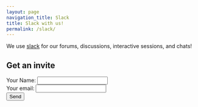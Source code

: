 ```yaml
---
layout: page
navigation_title: Slack
title: Slack with us!
permalink: /slack/
---
```


We use [slack](https://slack.com/is) for our forums, discussions, interactive sessions, and chats!

## Get an invite 

<div class="container">
	<form action="https://formspree.io/social@triadjug.org"
	      method="POST" role="form">
	    <div class="form-group">
	    	<label for="name">Your Name:</label>
	    	<input id="name" type="text" class="form-control" name="name" />
	    </div>
	    <div class="form-group">
	    	<label for="_replyto">Your email:</label>
	    	<input id="_replyto" type="email" class="form-control" name="_replyto" />
	    </div>
	    <input type="hidden" name="_next" value="http://triadjug.org/slack-thanks/" />
	    <input type="submit" value="Send">
	</form> 
</div>